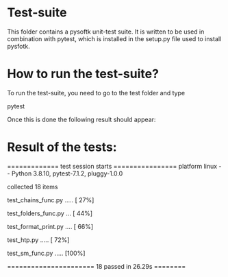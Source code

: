 # Test-suite

This folder contains a pysoftk unit-test suite. It is written
to be used in combination with pytest, which is installed in
the setup.py file used to install pysfotk. 

# How to run the test-suite?

To run the test-suite, you need to go to the test folder and type

pytest

Once this is done the following result should appear:

# Result of the tests:

============= test session starts ================
platform linux -- Python 3.8.10, pytest-7.1.2, pluggy-1.0.0

collected 18 items                                                                                               

test_chains_func.py .....       [ 27%]

test_folders_func.py ...        [ 44%]

test_format_print.py ....       [ 66%]

test_htp.py .....               [ 72%]

test_sm_func.py .....           [100%]


====================== 18 passed in 26.29s ========
